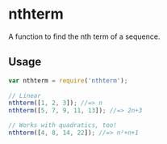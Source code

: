 # nthterm
A function to find the nth term of a sequence.

## Usage

```javascript
var nthterm = require('nthterm');
  
// Linear
nthterm([1, 2, 3]); //=> n
nthterm([5, 7, 9, 11, 13]); //=> 2n+3

// Works with quadratics, too!
nthterm([4, 8, 14, 22]); //=> n²+n+1
```
